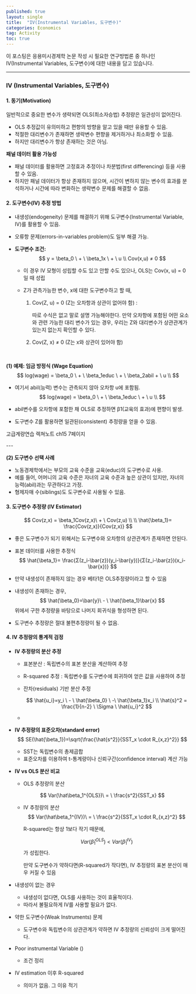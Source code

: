 ```yaml
---
published: true
layout: single
title:  "IV(Instrumental Variables, 도구변수)"
categories: Economics
tag: Activity
toc: true
---
```


이 포스팅은 응용미시경제학 논문 작성 시 필요한 연구방법론 중 하나인 IV(Instrumental Variables, 도구변수)에 대한 내용을 담고 있습니다.

---

### IV (Instrumental Variables, 도구변수)

#### 1. 동기(Motivation)

일반적으로 중요한 변수가 생략되면 OLS(최소자승법) 추정량은 일관성이 없어진다.

- OLS 추정값이 유의미하고 편향의 방향을 알고 있을 때만 유용할 수 있음.
- 적절한 대리변수가 존재하면 생략변수 편향을 제거하거나 최소화할 수 있음.
- 하지만 대리변수가 항상 존재하는 것은 아님.

**패널 데이터 활용 가능성**

- 패널 데이터를 활용하면 고정효과 추정이나 차분법(first differencing) 등을 사용할 수 있음.
- 하지만 패널 데이터가 항상 존재하지 않으며, 시간이 변하지 않는 변수의 효과를 분석하거나 시간에 따라 변화하는 생략변수 문제를 해결할 수 없음.



#### 2. 도구변수(IV) 추정 방법

- 내생성(endogeneity) 문제를 해결하기 위해 도구변수(Instrumental Variable, IV)를 활용할 수 있음.

- 오류항 문제(errors-in-variables problem)도 일부 해결 가능.

- **도구변수 조건:**
  $$
  y = \beta_0 \ + \ \beta_1x \ + \ u \\ 
  Cov(x,u) ≠ 0
  $$

  - 이 경우 IV 모형이 성립할 수도 있고 안할 수도 있으나, OLS는 Cov(x, u) = 0일 때 성립

  - Z가 관측가능한 변수, x에 대한 도구변수하고 할 때,

    1. Cov(Z, u) = 0 (Z는 오차항과 상관이 없어야 함) : 

       따로 수식은 없고 말로 설명 가능해야한다. 만약 오차항에 포함된 어떤 요소와 관련 가능한 대리 변수가 있는 경우, 우리는 Z와 대리변수가 상관관계가 있는지 없는지 확인할 수 있다.

    2. Cov(Z, x) ≠ 0  (Z는 x와 상관이 있어야 함) 

​			

**(1) 예제: 임금 방정식 (Wage Equation)**
$$
log(wage) = \beta_0 \ + \ \beta_1educ \ + \ \beta_2abil + \ u \\
$$

- 여기서 abil(능력) 변수는 관측되지 않아 오차항 u에 포함됨.
  $$
  log(wage) = \beta_0 \ + \ \beta_1educ \ + \ u \\
  $$

- abil변수를 오차항에 포함한 채 OLS로 추정하면 β1(교육의 효과)에 편향이 발생.

- 도구변수 Z를 활용하면 일관된(consistent) 추정량을 얻을 수 있음.



고급계량연습 렉쳐노트 ch15 7페이지

\---

**(2) 도구변수 선택 사례**

- 노동경제학에서는 부모의 교육 수준을 교육(educ)의 도구변수로 사용.
- 예를 들어, 어머니의 교육 수준은 자녀의 교육 수준과 높은 상관이 있지만, 자녀의 능력(abil)과는 무관하다고 가정.
- 형제자매 수(siblings)도 도구변수로 사용될 수 있음.



#### 3. 도구변수 추정량 (IV Estimator)

$$
Cov(z,x) = \beta_1Cov(z,x)\ + \ Cov(z,u) \\ \\
\hat{\beta_1}= \frac{Cov(z,x)}{Cov(z,x)}
$$



- 좋은 도구변수가 되기 위해서는 도구변수와 오차항의 상관관계가 존재하면 안된다.

- 표본 데이터를 사용한 추정식
  $$
  \hat{\beta_1}= \frac{Σ(z_i-\bar{z})(y_i-\bar{y})}{Σ(z_i-\bar{z})(x_i-\bar{x})}
  $$
  
- 만약 내생성이 존재하지 않는 경우 베타1은 OLS추정량이라고 할 수 있음

  

- 내생성이 존재하는 경우,
  $$
  \hat{\beta_0}=\bar{y}\ - \ \hat{\beta_1}\bar{x}
  $$
  위에서 구한 추정량을 바탕으로 나머지 회귀식을 형성하면 된다.

  

- 도구변수 추정량은 절대 불편추정량이 될 수 없음.



#### 4. IV 추정량의 통계적 검정

- **IV 추정량의 분산 추정**

  - 표본분산 : 독립변수의 표본 분산을 계산하여 추정

  - R-squared 추정 : 독립변수를 도구변수에 회귀하여 얻은 값을 사용하여 추정

  - 잔차(residuals) 기반 분산 추정

    
    $$
    \hat{u_i}=y_i \ - \ \hat{\beta_0} \ -\ \hat{\beta_1}x_i
    \\
    \hat{s}^2 = \frac{1}{n-2} \ \Sigma \ \hat{u_i}^2
    $$

  - 

  

- **IV 추정량의 표준오차(standard error)**
  $$
  SE(\hat{\beta_1})=\sqrt{\frac{\hat{s^2}}{SST_x \cdot R_{x,z}^2}}
  $$

  - SST는 독립변수의 총제곱합
  - 표준오차를 이용하여 t-통계량이나 신뢰구간(confidence interval) 계산 가능



- **IV vs OLS 분산 비교**

  - OLS 추정량의 분산

  $$
  Var(\hat\beta_1^{OLS})\ = \ \frac{s^2}{SST_x}
  $$

  

  - IV 추정량의 분산
    $$
    Var(\hat\beta_1^{IV})\ = \ \frac{s^2}{SST_x \cdot R_{x,z}^2}
    $$
    

    R-squared는 항상 1보다 작기 때문에,

    
    $$
    Var(\hat\beta_1^{OLS}) \ < \ Var(\hat\beta_1^{IV})
    $$
    가 성립한다.

    만약 도구변수가 약하다면(R-squared가 작다면), IV 추정량의 표본 분산이 매우 커질 수 있음 

    

- 내생성이 없는 경우

  - 내생성이 없다면, OLS를 사용하는 것이 효율적이다.
  - 따라서 불필요하게 IV를 사용할 필요가 없다.

  

- 약한 도구변수(Weak Instruments) 문제

  - 도구변수와 독립변수의 상관관계가 약하면 IV 추정량의 신뢰성이 크게 떨어진다.



- Poor instrumental Variable () 

  - 조건 정리

  

- IV estimation 이후 R-squared

  - 의미가 없음. 그 이유 적기 
